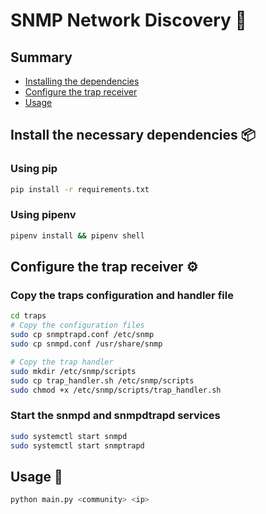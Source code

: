 # SNMP Network Discovery 🔎

## Summary
- [Installing the dependencies](#install-the-necessary-dependencies)
- [Configure the trap receiver](#configure-the-trap-receiver)
- [Usage](#usage)

## Install the necessary dependencies 📦

### Using pip
```bash
pip install -r requirements.txt
```

### Using pipenv
```bash
pipenv install && pipenv shell
```

## Configure the trap receiver ⚙️ 

### Copy the traps configuration and handler file
```bash
cd traps
# Copy the configuration files
sudo cp snmptrapd.conf /etc/snmp
sudo cp snmpd.conf /usr/share/snmp

# Copy the trap handler
sudo mkdir /etc/snmp/scripts
sudo cp trap_handler.sh /etc/snmp/scripts
sudo chmod +x /etc/snmp/scripts/trap_handler.sh
```

### Start the snmpd and snmpdtrapd services
```bash
sudo systemctl start snmpd
sudo systemctl start snmptrapd
```

## Usage 📕
```bash
python main.py <community> <ip>
```

